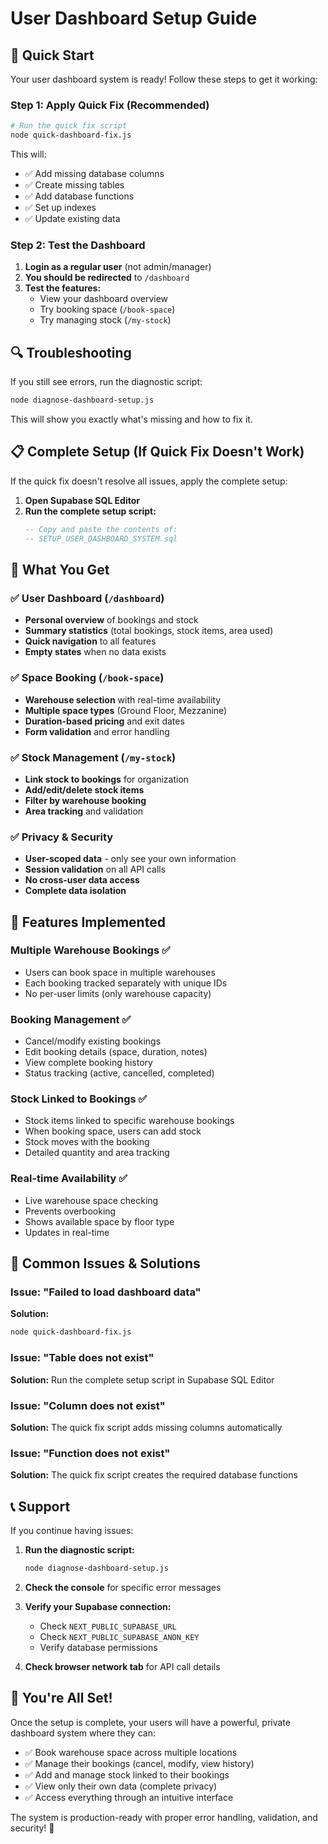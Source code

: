 # User Dashboard Setup Guide

## 🚀 Quick Start

Your user dashboard system is ready! Follow these steps to get it working:

### Step 1: Apply Quick Fix (Recommended)
```bash
# Run the quick fix script
node quick-dashboard-fix.js
```

This will:
- ✅ Add missing database columns
- ✅ Create missing tables
- ✅ Add database functions
- ✅ Set up indexes
- ✅ Update existing data

### Step 2: Test the Dashboard
1. **Login as a regular user** (not admin/manager)
2. **You should be redirected** to `/dashboard`
3. **Test the features:**
   - View your dashboard overview
   - Try booking space (`/book-space`)
   - Try managing stock (`/my-stock`)

## 🔍 Troubleshooting

If you still see errors, run the diagnostic script:
```bash
node diagnose-dashboard-setup.js
```

This will show you exactly what's missing and how to fix it.

## 📋 Complete Setup (If Quick Fix Doesn't Work)

If the quick fix doesn't resolve all issues, apply the complete setup:

1. **Open Supabase SQL Editor**
2. **Run the complete setup script:**
   ```sql
   -- Copy and paste the contents of:
   -- SETUP_USER_DASHBOARD_SYSTEM.sql
   ```

## 🎯 What You Get

### ✅ User Dashboard (`/dashboard`)
- **Personal overview** of bookings and stock
- **Summary statistics** (total bookings, stock items, area used)
- **Quick navigation** to all features
- **Empty states** when no data exists

### ✅ Space Booking (`/book-space`)
- **Warehouse selection** with real-time availability
- **Multiple space types** (Ground Floor, Mezzanine)
- **Duration-based pricing** and exit dates
- **Form validation** and error handling

### ✅ Stock Management (`/my-stock`)
- **Link stock to bookings** for organization
- **Add/edit/delete stock items**
- **Filter by warehouse booking**
- **Area tracking** and validation

### ✅ Privacy & Security
- **User-scoped data** - only see your own information
- **Session validation** on all API calls
- **No cross-user data access**
- **Complete data isolation**

## 🔧 Features Implemented

### Multiple Warehouse Bookings ✅
- Users can book space in multiple warehouses
- Each booking tracked separately with unique IDs
- No per-user limits (only warehouse capacity)

### Booking Management ✅
- Cancel/modify existing bookings
- Edit booking details (space, duration, notes)
- View complete booking history
- Status tracking (active, cancelled, completed)

### Stock Linked to Bookings ✅
- Stock items linked to specific warehouse bookings
- When booking space, users can add stock
- Stock moves with the booking
- Detailed quantity and area tracking

### Real-time Availability ✅
- Live warehouse space checking
- Prevents overbooking
- Shows available space by floor type
- Updates in real-time

## 🐛 Common Issues & Solutions

### Issue: "Failed to load dashboard data"
**Solution:**
```bash
node quick-dashboard-fix.js
```

### Issue: "Table does not exist"
**Solution:** Run the complete setup script in Supabase SQL Editor

### Issue: "Column does not exist"
**Solution:** The quick fix script adds missing columns automatically

### Issue: "Function does not exist"
**Solution:** The quick fix script creates the required database functions

## 📞 Support

If you continue having issues:

1. **Run the diagnostic script:**
   ```bash
   node diagnose-dashboard-setup.js
   ```

2. **Check the console** for specific error messages

3. **Verify your Supabase connection:**
   - Check `NEXT_PUBLIC_SUPABASE_URL`
   - Check `NEXT_PUBLIC_SUPABASE_ANON_KEY`
   - Verify database permissions

4. **Check browser network tab** for API call details

## 🎉 You're All Set!

Once the setup is complete, your users will have a powerful, private dashboard system where they can:

- ✅ Book warehouse space across multiple locations
- ✅ Manage their bookings (cancel, modify, view history)
- ✅ Add and manage stock linked to their bookings
- ✅ View only their own data (complete privacy)
- ✅ Access everything through an intuitive interface

The system is production-ready with proper error handling, validation, and security! 🚀
